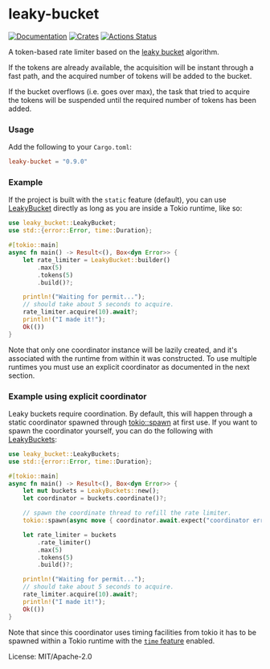# leaky-bucket

[![Documentation](https://docs.rs/leaky-bucket/badge.svg)](https://docs.rs/leaky-bucket)
[![Crates](https://img.shields.io/crates/v/leaky-bucket.svg)](https://crates.io/crates/leaky-bucket)
[![Actions Status](https://github.com/udoprog/leaky-bucket/workflows/Rust/badge.svg)](https://github.com/udoprog/leaky-bucket/actions)

A token-based rate limiter based on the [leaky bucket] algorithm.

If the tokens are already available, the acquisition will be instant through
a fast path, and the acquired number of tokens will be added to the bucket.

If the bucket overflows (i.e. goes over max), the task that tried to acquire
the tokens will be suspended until the required number of tokens has been
added.

### Usage

Add the following to your `Cargo.toml`:

```toml
leaky-bucket = "0.9.0"
```

### Example

If the project is built with the `static` feature (default), you can use
[LeakyBucket] directly as long as you are inside a Tokio runtime, like so:

```rust
use leaky_bucket::LeakyBucket;
use std::{error::Error, time::Duration};

#[tokio::main]
async fn main() -> Result<(), Box<dyn Error>> {
    let rate_limiter = LeakyBucket::builder()
        .max(5)
        .tokens(5)
        .build()?;

    println!("Waiting for permit...");
    // should take about 5 seconds to acquire.
    rate_limiter.acquire(10).await?;
    println!("I made it!");
    Ok(())
}
```

Note that only one coordinator instance will be lazily created, and it's
associated with the runtime from within it was constructed. To use multiple
runtimes you must use an explicit coordinator as documented in the next
section.

### Example using explicit coordinator

Leaky buckets require coordination. By default, this will happen through a
static coordinator spawned through [tokio::spawn] at first use. If you want
to spawn the coordinator yourself, you can do the following with
[LeakyBuckets]:

```rust
use leaky_bucket::LeakyBuckets;
use std::{error::Error, time::Duration};

#[tokio::main]
async fn main() -> Result<(), Box<dyn Error>> {
    let mut buckets = LeakyBuckets::new();
    let coordinator = buckets.coordinate()?;

    // spawn the coordinate thread to refill the rate limiter.
    tokio::spawn(async move { coordinator.await.expect("coordinator errored") });

    let rate_limiter = buckets
        .rate_limiter()
        .max(5)
        .tokens(5)
        .build()?;

    println!("Waiting for permit...");
    // should take about 5 seconds to acquire.
    rate_limiter.acquire(10).await?;
    println!("I made it!");
    Ok(())
}
```

Note that since this coordinator uses timing facilities from tokio it has to
be spawned within a Tokio runtime with the [`time` feature] enabled.

[leaky bucket]: https://en.wikipedia.org/wiki/Leaky_bucket
[tokio::spawn]: https://docs.rs/tokio/0/tokio/fn.spawn.html
[LeakyBucket]: https://docs.rs/leaky-bucket/0/leaky_bucket/struct.LeakyBucket.html
[LeakyBuckets]: https://docs.rs/leaky-bucket/0/leaky_bucket/struct.LeakyBuckets.html
[`time` feature]: https://docs.rs/tokio/0.2.22/tokio/#feature-flags

License: MIT/Apache-2.0
